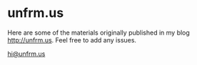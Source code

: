 # unfrm.us

Here are some of the materials originally published in my blog http://unfrm.us. Feel free to add any issues.

hi@unfrm.us
